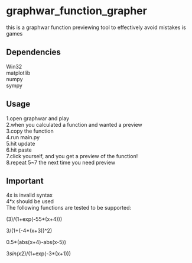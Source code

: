 # graphwar_function_grapher  
this is a graphwar function previewing tool to effectively avoid mistakes is games  
## Dependencies  
Win32  
matplotlib  
numpy  
sympy  
## Usage
1.open graphwar and play  
2.when you calculated a function and wanted a preview  
3.copy the function  
4.run main.py  
5.hit update  
6.hit paste  
7.click yourself, and you get a preview of the function!  
8.repeat 5~7 the next time you need preview
## Important  
4x is invalid syntax  
4*x should be used  
The following functions are tested to be supported:  

(3)/(1+exp(-55*(x+4)))  

3/(1+(-4*(x+3))^2)  

0.5*(abs(x+4)-abs(x-5))  

3*sin(x*2)/(1+exp(-3*(x+1)))  
